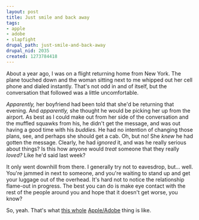```yaml
--- 
layout: post
title: Just smile and back away
tags: 
- apple
- adobe
- slapfight
drupal_path: just-smile-and-back-away
drupal_nid: 2035
created: 1273784418
---
```

About a year ago, I was on a flight returning home from New York. The plane touched down and the woman sitting next to me whipped out her cell phone and dialed instantly. That's not odd in and of itself, but the conversation that followed was a little uncomfortable.

<em>Apparently,</em> her boyfriend had been told that she'd be returning that evening. And <em>apparently,</em> she thought he would be picking her up from the airport. As best as I could make out from her side of the conversation and the muffled squawks from his, he didn't get the message, and was out having a good time with his <em>buddies.</em> He had no intention of changing those plans, see, and perhaps she should get a cab. Oh, but no! She <em>knew</em> he had gotten the message. Clearly, he had <em>ignored</em> it, and was he really serious about things? Is this how anyone would <em>treat</em> someone that they really <em>loved?</em> Like he'd said last week?

It only went downhill from there. I generally try not to eavesdrop, but... well. You're jammed in next to someone, and you're waiting to stand up and get your luggage out of the overhead. It's hard not to notice the relationship flame-out in progress. The best you can do is make eye contact with the rest of the people around you and hope that it doesn't get worse, you know?

So, yeah. That's what <a href="http://www.adobe.com/choice/">this whole</a> <a href="http://www.apple.com/hotnews/thoughts-on-flash/">Apple/<a href="http://theflashblog.com/?p=1888">Adobe</a> thing is like.
